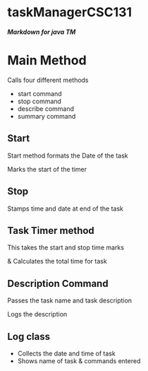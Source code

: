 # taskManagerCSC131
***Markdown for java TM***

Main Method
===========

Calls four different methods

* start command
* stop command
* describe command
* summary command

Start
--------
Start method formats the Date of the task

Marks the start of the timer

Stop 
-------
Stamps time and date at end of the task


Task Timer method
------
This takes the start and stop time marks

  & Calculates the total time for task
  
  
Description Command
----------
Passes the task name and task description

Logs the description 


Log class
-------

* Collects the date and time of task
* Shows name of task & commands entered

